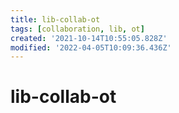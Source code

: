```yaml
---
title: lib-collab-ot
tags: [collaboration, lib, ot]
created: '2021-10-14T10:55:05.828Z'
modified: '2022-04-05T10:09:36.436Z'
---
```


# lib-collab-ot
